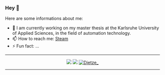### Hey 👋

Here are some informations about me:

- 🔭 I am currently working on my master thesis at the Karlsruhe University of Applied Sciences, in the field of automation technology.
- 📫 How to reach me: <a href="https://steamcommunity.com/id/Dietze_">Steam</a>
- ⚡ Fun fact: ...

<hr>

<div align="center">
<a href="https://github.com/Dietze1595?tab=followers"><img src="https://img.shields.io/github/followers/Dietze1595.svg?style=social&label=Follow&maxAge=z"></a>
<a href="https://github.com/Dietze1595"><img src="https://badges.frapsoft.com/os/v1/open-source.svg?v=103"></a>
<a href="https://github.com/Dietze1595"><img src="https://komarev.com/ghpvc/?username=Dietze1595" alt="Dietze_"/></a>
</div>

<hr>
